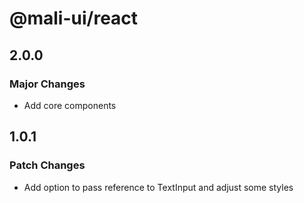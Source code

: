# @mali-ui/react

## 2.0.0

### Major Changes

- Add core components

## 1.0.1

### Patch Changes

- Add option to pass reference to TextInput and adjust some styles
